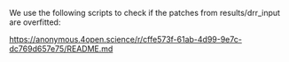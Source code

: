 We use the following scripts to check if the patches from results/drr_input are overfitted:

https://anonymous.4open.science/r/cffe573f-61ab-4d99-9e7c-dc769d657e75/README.md
